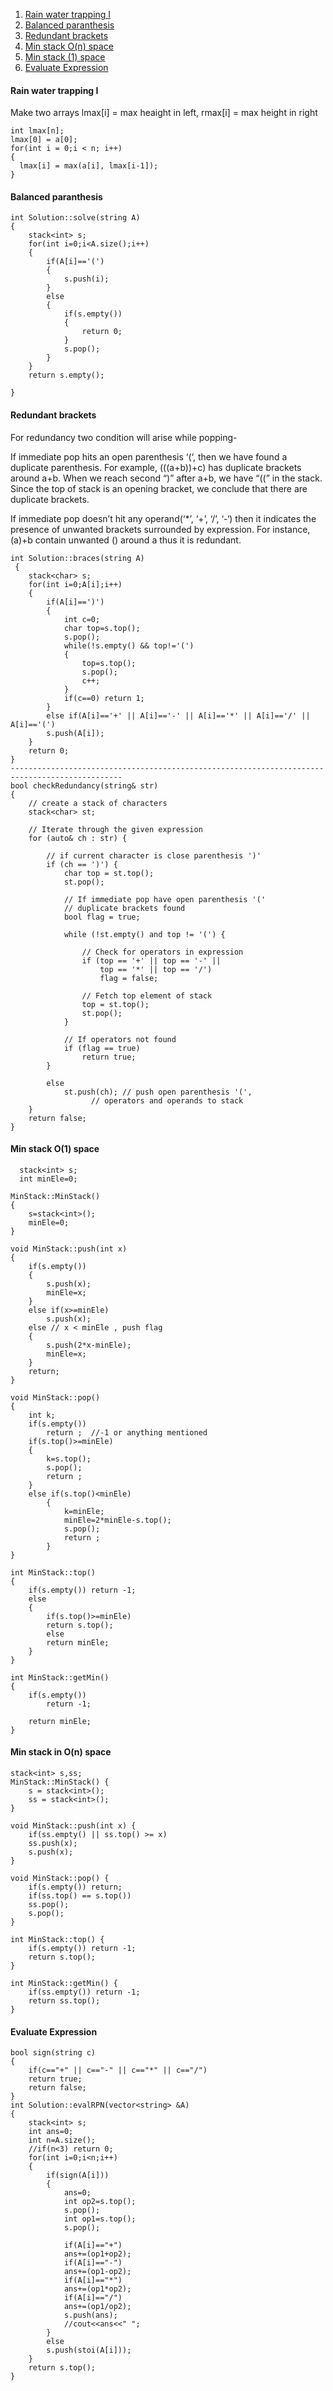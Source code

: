 1. [Rain water trapping I](#user-content-rain-water-trapping-i)
2. [Balanced paranthesis](#user-content-balanced-paranthesis)
3. [Redundant brackets](#user-content-redundant-brackets)
4. [Min stack O(n) space](#user-content-min-stack-on-space)
5. [Min stack (1) space](#user-content-min-stack-o1-space)
6. [Evaluate Expression](#user-content-evaluate-expression)

#### Rain water trapping I
Make two arrays lmax[i] = max heaight in left, rmax[i] = max height in right
```
int lmax[n];
lmax[0] = a[0];
for(int i = 0;i < n; i++)
{
  lmax[i] = max(a[i], lmax[i-1]);
}
```
#### Balanced paranthesis
```
int Solution::solve(string A) 
{
    stack<int> s;
    for(int i=0;i<A.size();i++)
    {
        if(A[i]=='(')
        {
            s.push(i);
        }
        else
        {
            if(s.empty())
            {
                return 0;
            }
            s.pop();
        }
    }
    return s.empty();
    
}
```
#### Redundant brackets
For redundancy two condition will arise while popping- 
 
If immediate pop hits an open parenthesis ‘(‘, then we have found a duplicate parenthesis. For example, (((a+b))+c) has duplicate brackets around a+b. When we reach second “)” after a+b, we have “((” in the stack. Since the top of stack is an opening bracket, we conclude that there are duplicate brackets. 

If immediate pop doesn’t hit any operand(‘*’, ‘+’, ‘/’, ‘-‘) then it indicates the presence of unwanted brackets surrounded by expression. For instance, (a)+b contain unwanted () around a thus it is redundant. 
    
```
int Solution::braces(string A) 
 {
    stack<char> s;
    for(int i=0;A[i];i++)
    {
        if(A[i]==')')
        {
            int c=0;
            char top=s.top();
            s.pop();
            while(!s.empty() && top!='(')
            {
                top=s.top();
                s.pop();
                c++;
            }
            if(c==0) return 1;
        }
        else if(A[i]=='+' || A[i]=='-' || A[i]=='*' || A[i]=='/' || A[i]=='(')
        s.push(A[i]);
    }
    return 0;
}
-----------------------------------------------------------------------------------------------
bool checkRedundancy(string& str)
{
    // create a stack of characters
    stack<char> st;
 
    // Iterate through the given expression
    for (auto& ch : str) {
 
        // if current character is close parenthesis ')'
        if (ch == ')') {
            char top = st.top();
            st.pop();
 
            // If immediate pop have open parenthesis '('
            // duplicate brackets found
            bool flag = true;
 
            while (!st.empty() and top != '(') {
 
                // Check for operators in expression
                if (top == '+' || top == '-' ||
                    top == '*' || top == '/')
                    flag = false;
 
                // Fetch top element of stack
                top = st.top();
                st.pop();
            }
 
            // If operators not found
            if (flag == true)
                return true;
        }
 
        else
            st.push(ch); // push open parenthesis '(',
                  // operators and operands to stack
    }
    return false;
}
```
#### Min stack O(1) space
```
  stack<int> s;
  int minEle=0;

MinStack::MinStack() 
{
    s=stack<int>();
    minEle=0;    
}

void MinStack::push(int x) 
{
    if(s.empty())
	{
		s.push(x);
		minEle=x;
	}
	else if(x>=minEle)
		s.push(x);
	else // x < minEle , push flag
	{
		s.push(2*x-minEle);
		minEle=x;
	}
	return;
}

void MinStack::pop() 
{
    int k;
	if(s.empty())
		return ;  //-1 or anything mentioned 
	if(s.top()>=minEle)
	{
		k=s.top();
		s.pop();
		return ;
	}
	else if(s.top()<minEle)
		{
			k=minEle;
			minEle=2*minEle-s.top();
			s.pop();
			return ;
		}
}

int MinStack::top() 
{
    if(s.empty()) return -1;
    else
    {
        if(s.top()>=minEle)
        return s.top();
        else
        return minEle;
    }
}

int MinStack::getMin() 
{
    if(s.empty())
		return -1;

	return minEle;
}
```
#### Min stack in O(n) space
```
stack<int> s,ss;
MinStack::MinStack() {
	s = stack<int>();
	ss = stack<int>();
}

void MinStack::push(int x) {
	if(ss.empty() || ss.top() >= x)
	ss.push(x);
	s.push(x);
}

void MinStack::pop() {
	if(s.empty()) return;
	if(ss.top() == s.top()) 
	ss.pop();
	s.pop();
}

int MinStack::top() {
	if(s.empty()) return -1;
	return s.top();
}

int MinStack::getMin() {
	if(ss.empty()) return -1;
	return ss.top();
}
```
#### Evaluate Expression
```
bool sign(string c)
{
    if(c=="+" || c=="-" || c=="*" || c=="/")
    return true;
    return false;
}
int Solution::evalRPN(vector<string> &A) 
{
    stack<int> s;
    int ans=0;
    int n=A.size();
    //if(n<3) return 0;
    for(int i=0;i<n;i++)
    {
        if(sign(A[i]))
        {
            ans=0;
            int op2=s.top();
            s.pop();
            int op1=s.top();
            s.pop();
            
            if(A[i]=="+")
            ans+=(op1+op2);
            if(A[i]=="-")
            ans+=(op1-op2);
            if(A[i]=="*")
            ans+=(op1*op2);
            if(A[i]=="/")
            ans+=(op1/op2);
            s.push(ans);
            //cout<<ans<<" ";
        }
        else
        s.push(stoi(A[i]));
    }
    return s.top();
}
```
